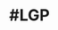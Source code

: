 ---
pid: LLP456
title: "#LGP"
location_transcription: Pattison Ave + 11th St
zipcode: '16046'
outside_phl: 'Mars PA '
neighborhood: 
age: 
age_range: 
instagram: 
image_file_name: LLP_456.jpg
proposal_transcription: "(Sorry, I'm colorblind)"
topic: Sports
topic_summary: '0'
type: Sculpture Statue
keywords_other: let's go penguins, Pittsburgh Penguins, hockey
credit: "@Evzig17"
image_labels: 
twitter: 
facebook: 
permalink: "/monuments/llp456/"
layout: item-page
---
